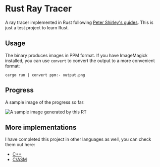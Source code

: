 # Rust Ray Tracer

A ray tracer implemented in Rust following [Peter Shirley's
guides](https://raytracing.github.io/books/RayTracingInOneWeekend.html). This is
just a test project to learn Rust.

## Usage

The binary produces images in PPM format. If you have ImageMagick installed, you
can use `convert` to convert the output to a more convenient format:

```
cargo run | convert ppm:- output.png
```

## Progress

A sample image of the progress so far:

![A sample image generated by this RT](https://user-images.githubusercontent.com/24478021/229403966-aacf0d88-e2b0-468f-a1dd-94deea721c0a.png)


## More implementations

I have completed this project in other languages as well, you can check them out
here: 

- [C++](https://github.com/jonathannerat/ray-tracing-iow-cpp)
- [C/ASM](https://github.com/jonathannerat/asm-ray-tracer)
